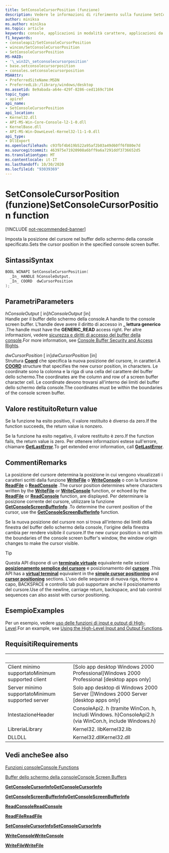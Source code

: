 ```yaml
---
title: SetConsoleCursorPosition (funzione)
description: Vedere le informazioni di riferimento sulla funzione SetConsoleCursorPosition, che imposta la posizione del cursore nel buffer dello schermo della console specificato.
author: miniksa
ms.author: miniksa
ms.topic: article
keywords: console, applicazioni in modalità carattere, applicazioni da riga di comando, applicazioni di terminale, api della console
f1_keywords:
- consoleapi2/SetConsoleCursorPosition
- wincon/SetConsoleCursorPosition
- SetConsoleCursorPosition
MS-HAID:
- '\_win32\_setconsolecursorposition'
- base.setconsolecursorposition
- consoles.setconsolecursorposition
MSHAttr:
- PreferredSiteName:MSDN
- PreferredLib:/library/windows/desktop
ms.assetid: 8e9abada-a64e-429f-8286-ced1169c7104
topic_type:
- apiref
api_name:
- SetConsoleCursorPosition
api_location:
- Kernel32.dll
- API-MS-Win-Core-Console-l2-1-0.dll
- KernelBase.dll
- API-MS-Win-DownLevel-Kernel32-l1-1-0.dll
api_type:
- DllExport
ms.openlocfilehash: c93fbf4b619b522a95af2b03a49d60ff6f880e7d
ms.sourcegitcommit: 463975e71920908a6bff9a6a7291ddf3736652d5
ms.translationtype: MT
ms.contentlocale: it-IT
ms.lasthandoff: 10/30/2020
ms.locfileid: "93039369"
---
```

# <a name="setconsolecursorposition-function"></a><span data-ttu-id="c744f-104">SetConsoleCursorPosition (funzione)</span><span class="sxs-lookup"><span data-stu-id="c744f-104">SetConsoleCursorPosition function</span></span>

[!INCLUDE [not-recommended-banner](./includes/not-recommended-banner.md)]

<span data-ttu-id="c744f-105">Imposta la posizione del cursore nel buffer dello schermo della console specificato.</span><span class="sxs-lookup"><span data-stu-id="c744f-105">Sets the cursor position in the specified console screen buffer.</span></span>

## <a name="syntax"></a><span data-ttu-id="c744f-106">Sintassi</span><span class="sxs-lookup"><span data-stu-id="c744f-106">Syntax</span></span>

```C
BOOL WINAPI SetConsoleCursorPosition(
  _In_ HANDLE hConsoleOutput,
  _In_ COORD  dwCursorPosition
);
```

## <a name="parameters"></a><span data-ttu-id="c744f-107">Parametri</span><span class="sxs-lookup"><span data-stu-id="c744f-107">Parameters</span></span>

<span data-ttu-id="c744f-108">*hConsoleOutput* \[ in\]</span><span class="sxs-lookup"><span data-stu-id="c744f-108">*hConsoleOutput* \[in\]</span></span>  
<span data-ttu-id="c744f-109">Handle per il buffer dello schermo della console.</span><span class="sxs-lookup"><span data-stu-id="c744f-109">A handle to the console screen buffer.</span></span> <span data-ttu-id="c744f-110">L'handle deve avere il diritto di accesso in **\_ lettura generico** .</span><span class="sxs-lookup"><span data-stu-id="c744f-110">The handle must have the **GENERIC\_READ** access right.</span></span> <span data-ttu-id="c744f-111">Per altre informazioni, vedere [sicurezza e diritti di accesso del buffer della console](console-buffer-security-and-access-rights.md).</span><span class="sxs-lookup"><span data-stu-id="c744f-111">For more information, see [Console Buffer Security and Access Rights](console-buffer-security-and-access-rights.md).</span></span>

<span data-ttu-id="c744f-112">*dwCursorPosition* \[ in\]</span><span class="sxs-lookup"><span data-stu-id="c744f-112">*dwCursorPosition* \[in\]</span></span>  
<span data-ttu-id="c744f-113">Struttura [**Coord**](coord-str.md) che specifica la nuova posizione del cursore, in caratteri.</span><span class="sxs-lookup"><span data-stu-id="c744f-113">A [**COORD**](coord-str.md) structure that specifies the new cursor position, in characters.</span></span> <span data-ttu-id="c744f-114">Le coordinate sono la colonna e la riga di una cella del carattere del buffer dello schermo.</span><span class="sxs-lookup"><span data-stu-id="c744f-114">The coordinates are the column and row of a screen buffer character cell.</span></span> <span data-ttu-id="c744f-115">Le coordinate devono trovarsi all'interno dei limiti del buffer dello schermo della console.</span><span class="sxs-lookup"><span data-stu-id="c744f-115">The coordinates must be within the boundaries of the console screen buffer.</span></span>

## <a name="return-value"></a><span data-ttu-id="c744f-116">Valore restituito</span><span class="sxs-lookup"><span data-stu-id="c744f-116">Return value</span></span>

<span data-ttu-id="c744f-117">Se la funzione ha esito positivo, il valore restituito è diverso da zero.</span><span class="sxs-lookup"><span data-stu-id="c744f-117">If the function succeeds, the return value is nonzero.</span></span>

<span data-ttu-id="c744f-118">Se la funzione ha esito negativo, il valore restituito è zero.</span><span class="sxs-lookup"><span data-stu-id="c744f-118">If the function fails, the return value is zero.</span></span> <span data-ttu-id="c744f-119">Per ottenere informazioni estese sull'errore, chiamare [**GetLastError**](https://msdn.microsoft.com/library/windows/desktop/ms679360).</span><span class="sxs-lookup"><span data-stu-id="c744f-119">To get extended error information, call [**GetLastError**](https://msdn.microsoft.com/library/windows/desktop/ms679360).</span></span>

## <a name="remarks"></a><span data-ttu-id="c744f-120">Commenti</span><span class="sxs-lookup"><span data-stu-id="c744f-120">Remarks</span></span>

<span data-ttu-id="c744f-121">La posizione del cursore determina la posizione in cui vengono visualizzati i caratteri scritti dalla funzione [**WriteFile**](https://msdn.microsoft.com/library/windows/desktop/aa365747) o [**WriteConsole**](writeconsole.md) o con la funzione [**ReadFile**](https://msdn.microsoft.com/library/windows/desktop/aa365467) o [**ReadConsole**](readconsole.md) .</span><span class="sxs-lookup"><span data-stu-id="c744f-121">The cursor position determines where characters written by the [**WriteFile**](https://msdn.microsoft.com/library/windows/desktop/aa365747) or [**WriteConsole**](writeconsole.md) function, or echoed by the [**ReadFile**](https://msdn.microsoft.com/library/windows/desktop/aa365467) or [**ReadConsole**](readconsole.md) function, are displayed.</span></span> <span data-ttu-id="c744f-122">Per determinare la posizione corrente del cursore, utilizzare la funzione [**GetConsoleScreenBufferInfo**](getconsolescreenbufferinfo.md) .</span><span class="sxs-lookup"><span data-stu-id="c744f-122">To determine the current position of the cursor, use the [**GetConsoleScreenBufferInfo**](getconsolescreenbufferinfo.md) function.</span></span>

<span data-ttu-id="c744f-123">Se la nuova posizione del cursore non si trova all'interno dei limiti della finestra del buffer dello schermo della console, l'origine della finestra cambia per rendere visibile il cursore.</span><span class="sxs-lookup"><span data-stu-id="c744f-123">If the new cursor position is not within the boundaries of the console screen buffer's window, the window origin changes to make the cursor visible.</span></span>

> [!TIP]
> <span data-ttu-id="c744f-124">Questa API dispone di un **[terminale virtuale](console-virtual-terminal-sequences.md)** equivalente nelle sezioni **[posizionamento semplice del cursore](console-virtual-terminal-sequences.md#simple-cursor-positioning)** e posizionamento del **[cursore](console-virtual-terminal-sequences.md#cursor-positioning)** .</span><span class="sxs-lookup"><span data-stu-id="c744f-124">This API has a **[virtual terminal](console-virtual-terminal-sequences.md)** equivalent in the **[simple cursor positioning](console-virtual-terminal-sequences.md#simple-cursor-positioning)** and **[cursor positioning](console-virtual-terminal-sequences.md#cursor-positioning)** sections.</span></span> <span data-ttu-id="c744f-125">L'uso delle sequenze di nuova riga, ritorno a capo, BACKSPACE e controllo tab può supportare anche il posizionamento del cursore.</span><span class="sxs-lookup"><span data-stu-id="c744f-125">Use of the newline, carriage return, backspace, and tab control sequences can also assist with cursor positioning.</span></span>

## <a name="examples"></a><span data-ttu-id="c744f-126">Esempio</span><span class="sxs-lookup"><span data-stu-id="c744f-126">Examples</span></span>

<span data-ttu-id="c744f-127">Per un esempio, vedere [uso delle funzioni di input e output di High-Level](using-the-high-level-input-and-output-functions.md).</span><span class="sxs-lookup"><span data-stu-id="c744f-127">For an example, see [Using the High-Level Input and Output Functions](using-the-high-level-input-and-output-functions.md).</span></span>

## <a name="requirements"></a><span data-ttu-id="c744f-128">Requisiti</span><span class="sxs-lookup"><span data-stu-id="c744f-128">Requirements</span></span>

| &nbsp; | &nbsp; |
|-|-|
| <span data-ttu-id="c744f-129">Client minimo supportato</span><span class="sxs-lookup"><span data-stu-id="c744f-129">Minimum supported client</span></span> | <span data-ttu-id="c744f-130">\[Solo app desktop Windows 2000 Professional\]</span><span class="sxs-lookup"><span data-stu-id="c744f-130">Windows 2000 Professional \[desktop apps only\]</span></span> |
| <span data-ttu-id="c744f-131">Server minimo supportato</span><span class="sxs-lookup"><span data-stu-id="c744f-131">Minimum supported server</span></span> | <span data-ttu-id="c744f-132">Solo app desktop di Windows 2000 Server \[\]</span><span class="sxs-lookup"><span data-stu-id="c744f-132">Windows 2000 Server \[desktop apps only\]</span></span> |
| <span data-ttu-id="c744f-133">Intestazione</span><span class="sxs-lookup"><span data-stu-id="c744f-133">Header</span></span> | <span data-ttu-id="c744f-134">ConsoleApi2. h (tramite WinCon. h, Includi Windows. h)</span><span class="sxs-lookup"><span data-stu-id="c744f-134">ConsoleApi2.h (via WinCon.h, include Windows.h)</span></span> |
| <span data-ttu-id="c744f-135">Libreria</span><span class="sxs-lookup"><span data-stu-id="c744f-135">Library</span></span> | <span data-ttu-id="c744f-136">Kernel32. lib</span><span class="sxs-lookup"><span data-stu-id="c744f-136">Kernel32.lib</span></span> |
| <span data-ttu-id="c744f-137">DLL</span><span class="sxs-lookup"><span data-stu-id="c744f-137">DLL</span></span> | <span data-ttu-id="c744f-138">Kernel32.dll</span><span class="sxs-lookup"><span data-stu-id="c744f-138">Kernel32.dll</span></span> |

## <a name="see-also"></a><span data-ttu-id="c744f-139">Vedi anche</span><span class="sxs-lookup"><span data-stu-id="c744f-139">See also</span></span>

[<span data-ttu-id="c744f-140">Funzioni console</span><span class="sxs-lookup"><span data-stu-id="c744f-140">Console Functions</span></span>](console-functions.md)

[<span data-ttu-id="c744f-141">Buffer dello schermo della console</span><span class="sxs-lookup"><span data-stu-id="c744f-141">Console Screen Buffers</span></span>](console-screen-buffers.md)

[<span data-ttu-id="c744f-142">**GetConsoleCursorInfo**</span><span class="sxs-lookup"><span data-stu-id="c744f-142">**GetConsoleCursorInfo**</span></span>](getconsolecursorinfo.md)

[<span data-ttu-id="c744f-143">**GetConsoleScreenBufferInfo**</span><span class="sxs-lookup"><span data-stu-id="c744f-143">**GetConsoleScreenBufferInfo**</span></span>](getconsolescreenbufferinfo.md)

[<span data-ttu-id="c744f-144">**ReadConsole**</span><span class="sxs-lookup"><span data-stu-id="c744f-144">**ReadConsole**</span></span>](readconsole.md)

[<span data-ttu-id="c744f-145">**ReadFile**</span><span class="sxs-lookup"><span data-stu-id="c744f-145">**ReadFile**</span></span>](https://msdn.microsoft.com/library/windows/desktop/aa365467)

[<span data-ttu-id="c744f-146">**SetConsoleCursorInfo**</span><span class="sxs-lookup"><span data-stu-id="c744f-146">**SetConsoleCursorInfo**</span></span>](setconsolecursorinfo.md)

[<span data-ttu-id="c744f-147">**WriteConsole**</span><span class="sxs-lookup"><span data-stu-id="c744f-147">**WriteConsole**</span></span>](writeconsole.md)

[<span data-ttu-id="c744f-148">**WriteFile**</span><span class="sxs-lookup"><span data-stu-id="c744f-148">**WriteFile**</span></span>](https://msdn.microsoft.com/library/windows/desktop/aa365747)
